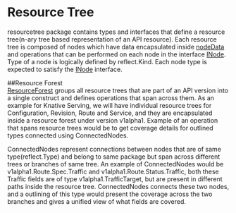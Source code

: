 # Resource Tree

resourcetree package contains types and interfaces that define a resource tree(n-ary tree based representation of an API resource). Each resource tree is composed of nodes which have data encapsulated inside [nodeData](node.go) and operations that can be performed on each node in the interface [INode](node.go). Type of a node is logically defined by reflect.Kind. Each node type is expected to satisfy the [INode](node.go) interface.  

##Resource Forest  
[ResourceForest](resourceforest.go) groups all resource trees that are part of an API version into a single construct and defines operations that span across them. As an example for Knative Serving, we will have individual resource trees for Configuration, Revision, Route and Service, and they are encapsulated inside a resource forest under version v1alpha1. Example of an operation that spans resource trees would be to get coverage details for outlined types connected using ConnectedNodes.

ConnectedNodes represent connections between nodes that are of same type(reflect.Type) and belong to same package but span across different trees or branches of same tree. An example of ConnectedNodes would be v1alpha1.Route.Spec.Traffic and v1alpha1.Route.Status.Traffic, both these Traffic fields are of type v1alpha1.TrafficTarget, but are present in different paths inside the resource tree. ConnectedNodes connects these two nodes, and a outlining of this type would present the coverage across the two branches and gives a unified view of what fields are covered.